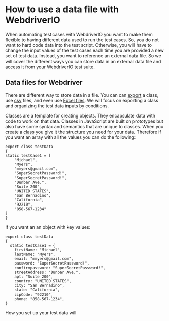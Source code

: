 # How to use a data file with WebdriverIO

When automating test cases with WebdriverIO you want to make them flexible to having different data used to run the test cases. So, you do not want to hard code data into the test script.  Otherwise, you will have to change the input values of the test cases each time you are provided a new set of test data. Instead, you want to reference an external data file.  So we will cover the different ways you can store data in an external data file and access it from your WebdriverIO test suite.

## Data files for Webdriver
There are different way to store data in a file. You can can [export](https://developer.mozilla.org/en-US/docs/web/javascript/reference/statements/export) a class, use [csv](https://makitweb.com/how-to-read-csv-file-and-display-its-content-using-javascript/) files, and even use [Excel files](https://www.youtube.com/watch?v=JB2jkeyDEQM). We will focus on exporting a class and organizing the test data inputs by conditions. 

Classes are a template for creating objects. They encapsulate data with code to work on that data. Classes in JavaScript are built on prototypes but also have some syntax and semantics that are unique to classes. When you create a [class](https://developer.mozilla.org/en-US/docs/Web/JavaScript/Guide/Using_classes) you give it the structure you need for your data. Therefore if you want an array with all the values you can do the following:

```
export class testData
{
static testCase1 = [
    "Michael",
    "Myers",
    "mmyers@gmail.com",
    "SuperSecretPassword!",
    "SuperSecretPassword!",
    "Dunbar Ave.",
    "Suite 200",
    "UNITED STATES",
    "San Bernadino",
    "California",
    "92210",
    "858-567-1234"
]
}
```
If you want an an object with key values:

```
export class testData
{
  static testCase1 = {
    firstName: "Michael",
    lastName: "Myers",
    email: "mmyers@gmail.com",
    password: "SuperSecretPassword!",
    confirmpassword: "SuperSecretPassword!",
    streetAddress: "Dunbar Ave.",
    apt: "Suite 200",
    country: "UNITED STATES",
    city: "San Bernadino",
    state: "California",
    zipCode: "92210",
    phone: "858-567-1234",
}

```
How you set up your test data will 
